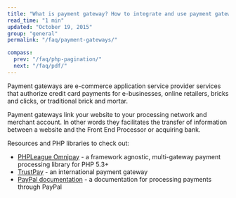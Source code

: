 ```yaml
---
title: "What is payment gateway? How to integrate and use payment gateways in PHP?"
read_time: "1 min"
updated: "October 19, 2015"
group: "general"
permalink: "/faq/payment-gateways/"

compass:
  prev: "/faq/php-pagination/"
  next: "/faq/pdf/"
---
```


Payment gateways are e-commerce application service provider services that authorize credit card payments for e-businesses, online retailers, bricks and clicks, or traditional brick and mortar.

Payment gateways link your website to your processing network and merchant account. In other words they facilitates the transfer of information between a website and the Front End Processor or acquiring bank.

Resources and PHP libraries to check out:

* [PHPLeague Omnipay](https://github.com/thephpleague/omnipay) - a framework agnostic, multi-gateway payment processing library for PHP 5.3+
* [TrustPay](https://www.trustpay.eu/) - an international payment gateway
* [PayPal documentation](https://developer.paypal.com/docs/accept-payments/) - a documentation for processing payments through PayPal
